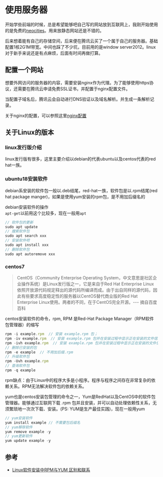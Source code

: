 # 使用服务器

开始学些前端的时候，总是希望能够吧自己写的网站放到互联网上，我刚开始使用的是免费的[neocities](https://neocities.org/browse)。用来放静态网站还是不错的。

后来想着能有自己的存储空间，后来便在腾讯云买了一个属于自己的服务器。基础配置1核2G1M带宽。中间也踩了不少坑，目前用的是window server2012。linux对于新手来说还是有点麻烦，后面有时间再做打算。

## 配置一个网站

想要外网访问的服务器的内容，需要安装nginx作为代理。为了能够使用https协议，还需要在腾讯云申请免费SSL证书，并配置于nginx配置文件。

当配置子域名后，腾讯云会自动进行DNS验证以及域名解析。并生成一条解析记录。

关于nginx的配置，可以参照这里[nginx配置](../nginx)

## 关于Linux的版本

### linux发行版介绍

linux发行版有很多，这里主要介绍以debian的代表ubuntu以及centos代表的red hat一族。

### ubuntu18安装软件  

debian系安装的软件包一般以.deb结尾，red-hat一族，软件包是以.rpm结尾(red hat package manger)，如果是使用yum安装的rpm包，是不用加后缀名的

debian安装软件的操作  
`apt-get`以前用这个比较多，现在一般用`apt`
```js
// 软件包的更新
sudo apt update
// 搜索软件包
sudo apt search xxx
// 安装软件吧
sudo apt install xxx
// 删除软件包
sudo apt autoremove xxx  
```

### centos7
> CentOS（Community Enterprise Operating System，中文意思是社区企业操作系统）是Linux发行版之一，它是来自于Red Hat Enterprise Linux依照开放源代码规定释出的源代码所编译而成。由于出自同样的源代码，因此有些要求高度稳定性的服务器以CentOS替代商业版的Red Hat Enterprise Linux使用。两者的不同，在于CentOS完全开源。--- 摘自百度百科

centos安装软件的命令，rpm, RPM 是Red-Hat Package Manager（RPM软件包管理器）的缩写
```js
rpm -i example.rpm  // 安装 example.rpm 包；
rpm -iv example.rpm  // 安装 example.rpm 包并在安装过程中显示正在安装的文件信息；
rpm -ivh example.rpm  // 安装 example.rpm 包并在安装过程中显示正在安装的文件信息及安装进度
// 删除已安装的包
rpm -e example  // 不用加后缀.rpm
// 升级软件包
rpm -Uvh example.rpm
// 查询软件包
rpm -q example
```
rpm缺点：由于Linux中的程序大多是小程序。程序与程序之间存在非常复杂的依赖关系。RPM无法解决软件包的依赖关系。

yum也是centos安装包管理的命令之一，Yum是RedHat以及CentOS中的软件包管理器。能够通过互联网下载 .rpm 包并且安装，并可以自动处理依赖性关系，无须繁琐地一次次下载、安装。(PS: YUM是生产最佳实践)，现在一般用yum
```js
// yum安装软件
yum install example // 不需要包后缀名
// yum移除软件
yum remove example -y
// yum更新软件
yum update example -y
```

## 参考

 - [Linux软件安装中RPM与YUM 区别和联系](https://www.cnblogs.com/LiuChunfu/p/8052890.html)
